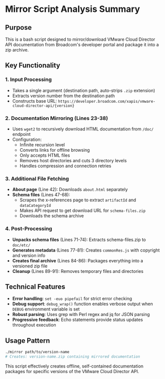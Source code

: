 # Mirror Script Analysis Summary

## Purpose
This is a bash script designed to mirror/download VMware Cloud Director API documentation from Broadcom's developer portal and package it into a zip archive.

## Key Functionality

### 1. **Input Processing**
- Takes a single argument (destination path, auto-strips `.zip` extension)
- Extracts version number from the destination path
- Constructs base URL: `https://developer.broadcom.com/xapis/vmware-cloud-director-api/{version}`

### 2. **Documentation Mirroring** (Lines 23-38)
- Uses `wget2` to recursively download HTML documentation from `/doc/` endpoint
- Configuration:
  - Infinite recursion level
  - Converts links for offline browsing
  - Only accepts HTML files
  - Removes host directories and cuts 3 directory levels
  - Handles compression and connection retries

### 3. **Additional File Fetching**
- **About page** (Line 42): Downloads `about.html` separately
- **Schema files** (Lines 47-68): 
  - Scrapes the x-references page to extract `artifactId` and `dataCategoryId`
  - Makes API request to get download URL for `schema-files.zip`
  - Downloads the schema archive

### 4. **Post-Processing**
- **Unpacks schema files** (Lines 71-74): Extracts schema-files.zip to `doc/etc/`
- **Generates metadata** (Lines 77-81): Creates `commonRes.js` with copyright and version info
- **Creates final archive** (Lines 84-86): Packages everything into a versioned zip file
- **Cleanup** (Lines 89-91): Removes temporary files and directories

## Technical Features
- **Error handling**: `set -euo pipefail` for strict error checking
- **Debug support**: `debug_wrap()` function enables verbose output when `DEBUG` environment variable is set
- **Robust parsing**: Uses grep with Perl regex and jq for JSON parsing
- **Progressive feedback**: Echo statements provide status updates throughout execution

## Usage Pattern
```bash
./mirror path/to/version-name
# Creates: version-name.zip containing mirrored documentation
```

This script effectively creates offline, self-contained documentation packages for specific versions of the VMware Cloud Director API.
